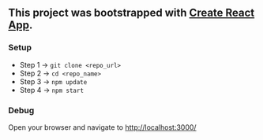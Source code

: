 ## This project was bootstrapped with [Create React App](https://github.com/facebook/create-react-app).

### Setup

* Step 1 → `git clone <repo_url>`
* Step 2 → `cd <repo_name>`
* Step 3 → `npm update`
* Step 4 → `npm start`

### Debug

Open your browser and navigate to [http://localhost:3000/](http://localhost:3000/)
